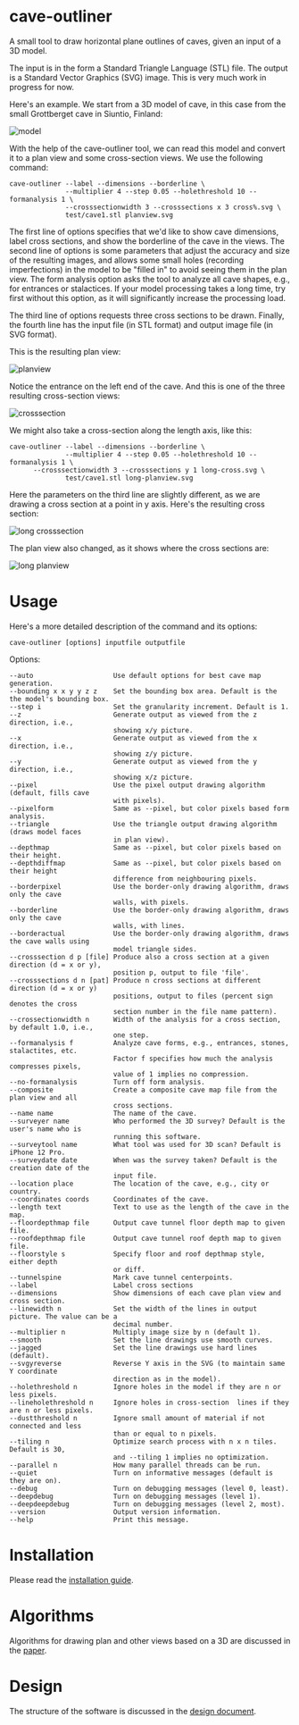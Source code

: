 # cave-outliner
A small tool to draw horizontal plane outlines of caves, given an input of a 3D model.

The input is in the form a Standard Triangle Language (STL) file. The output is a Standard Vector Graphics (SVG) image. This is very much work in progress for now.

Here's an example. We start from a 3D model of cave, in this case from the small Grottberget cave in Siuntio, Finland:

![model](https://raw.githubusercontent.com/jariarkko/cave-outliner/main/doc/images/example1-model-small.jpg)

With the help of the cave-outliner tool, we can read this model and convert it to a plan view and some cross-section views. We use the following command:

    cave-outliner --label --dimensions --borderline \
                  --multiplier 4 --step 0.05 --holethreshold 10 --formanalysis 1 \
                  --crosssectionwidth 3 --crosssections x 3 cross%.svg \
                  test/cave1.stl planview.svg

The first line of options specifies that we'd like to show cave dimensions, label cross sections, and show the borderline of the cave in the views. The second line of options is some parameters that adjust the accuracy and size of the resulting images, and allows some small holes (recording imperfections) in the model to be "filled in" to avoid seeing them in the plan view. The form analysis option asks the tool to analyze all cave shapes, e.g., for entrances or stalactices. If your model processing takes a long time, try first without this option, as it will significantly increase the processing load.

The third line of options requests three cross sections to be drawn. Finally, the fourth line has the input file (in STL format) and output image file (in SVG format).

This is the resulting plan view:

![planview](https://raw.githubusercontent.com/jariarkko/cave-outliner/main/doc/images/example1-planview-small.jpg)

Notice the entrance on the left end of the cave. And this is one of the three resulting cross-section views:

![crosssection](https://raw.githubusercontent.com/jariarkko/cave-outliner/main/doc/images/example1-crosssection-small.jpg)

We might also take a cross-section along the length axis, like this:

    cave-outliner --label --dimensions --borderline \
                  --multiplier 4 --step 0.05 --holethreshold 10 --formanalysis 1 \
		  --crosssectionwidth 3 --crosssections y 1 long-cross.svg \
                  test/cave1.stl long-planview.svg

Here the parameters on the third line are slightly different, as we are drawing a cross section at a point in y axis. Here's the resulting cross section:

![long crosssection](https://raw.githubusercontent.com/jariarkko/cave-outliner/main/doc/images/example1-longcrosssection-small.jpg)

The plan view also changed, as it shows where the cross sections are:

![long planview](https://raw.githubusercontent.com/jariarkko/cave-outliner/main/doc/images/example1-longplanview-small.jpg)

# Usage

Here's a more detailed description of the command and its options:

    cave-outliner [options] inputfile outputfile

Options:

    --auto                    Use default options for best cave map generation.
    --bounding x x y y z z    Set the bounding box area. Default is the the model's bounding box.
    --step i                  Set the granularity increment. Default is 1.
    --z                       Generate output as viewed from the z direction, i.e.,
                              showing x/y picture.
    --x                       Generate output as viewed from the x direction, i.e.,
                              showing z/y picture.
    --y                       Generate output as viewed from the y direction, i.e.,
                              showing x/z picture.
    --pixel                   Use the pixel output drawing algorithm (default, fills cave
                              with pixels).
    --pixelform               Same as --pixel, but color pixels based form analysis.
    --triangle                Use the triangle output drawing algorithm (draws model faces
                              in plan view).
    --depthmap                Same as --pixel, but color pixels based on their height.
    --depthdiffmap            Same as --pixel, but color pixels based on their height
                              difference from neighbouring pixels.
    --borderpixel             Use the border-only drawing algorithm, draws only the cave
                              walls, with pixels.
    --borderline              Use the border-only drawing algorithm, draws only the cave
                              walls, with lines.
    --borderactual            Use the border-only drawing algorithm, draws the cave walls using
                              model triangle sides.
    --crosssection d p [file] Produce also a cross section at a given direction (d = x or y),
                              position p, output to file 'file'.
    --crosssections d n [pat] Produce n cross sections at different direction (d = x or y)
                              positions, output to files (percent sign denotes the cross
                              section number in the file name pattern).
    --crossectionwidth n      Width of the analysis for a cross section, by default 1.0, i.e.,
                              one step.
    --formanalysis f          Analyze cave forms, e.g., entrances, stones, stalactites, etc.
                              Factor f specifies how much the analysis compresses pixels,
                              value of 1 implies no compression.
    --no-formanalysis         Turn off form analysis.
    --composite               Create a composite cave map file from the plan view and all
                              cross sections.
    --name name               The name of the cave.
    --surveyer name           Who performed the 3D survey? Default is the user's name who is
                              running this software.
    --surveytool name         What tool was used for 3D scan? Default is iPhone 12 Pro.
    --surveydate date         When was the survey taken? Default is the creation date of the
                              input file.
    --location place          The location of the cave, e.g., city or country. 
    --coordinates coords      Coordinates of the cave. 
    --length text             Text to use as the length of the cave in the map.
    --floordepthmap file      Output cave tunnel floor depth map to given file.
    --roofdepthmap file       Output cave tunnel roof depth map to given file.
    --floorstyle s            Specify floor and roof depthmap style, either depth
                              or diff.
    --tunnelspine             Mark cave tunnel centerpoints.
    --label                   Label cross sections
    --dimensions              Show dimensions of each cave plan view and cross section.
    --linewidth n             Set the width of the lines in output picture. The value can be a
                              decimal number.
    --multiplier n            Multiply image size by n (default 1).
    --smooth                  Set the line drawings use smooth curves.
    --jagged                  Set the line drawings use hard lines (default).
    --svgyreverse             Reverse Y axis in the SVG (to maintain same Y coordinate
                              direction as in the model).
    --holethreshold n         Ignore holes in the model if they are n or less pixels.
    --lineholethreshold n     Ignore holes in cross-section  lines if they are n or less pixels.
    --dustthreshold n         Ignore small amount of material if not connected and less
                              than or equal to n pixels.
    --tiling n                Optimize search process with n x n tiles. Default is 30,
                              and --tiling 1 implies no optimization.
    --parallel n              How many parallel threads can be run.
    --quiet                   Turn on informative messages (default is they are on).
    --debug                   Turn on debugging messages (level 0, least).
    --deepdebug               Turn on debugging messages (level 1).
    --deepdeepdebug           Turn on debugging messages (level 2, most).
    --version                 Output version information.
    --help                    Print this message.

# Installation

Please read the [installation guide](https://github.com/jariarkko/cave-outliner/blob/master/doc/INSTALL.md).

# Algorithms

Algorithms for drawing plan and other views based on a 3D are discussed in the [paper](https://github.com/jariarkko/cave-outliner/blob/master/doc/papers/Paper.md).

# Design

The structure of the software is discussed in the [design document](https://github.com/jariarkko/cave-outliner/blob/master/doc/Design.md).

